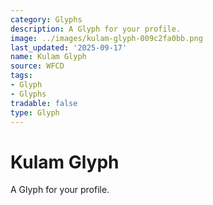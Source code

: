 ```yaml
---
category: Glyphs
description: A Glyph for your profile.
image: ../images/kulam-glyph-009c2fa0bb.png
last_updated: '2025-09-17'
name: Kulam Glyph
source: WFCD
tags:
- Glyph
- Glyphs
tradable: false
type: Glyph
---
```


# Kulam Glyph

A Glyph for your profile.

